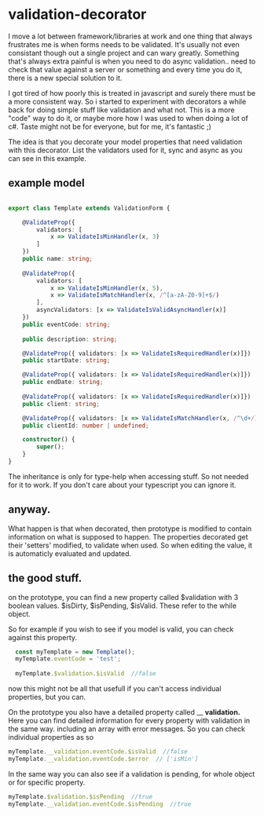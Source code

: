 # validation-decorator

I move a lot between framework/libraries at work and one thing that always frustrates me is when forms needs to be validated. It's usually not even consistant though out a single project and can wary greatly. Something that's always extra painful is when you need to do async validation.. need to check that value against a server or something and every time you do it, there is a new special solution to it.

I got tired of how poorly this is treated in javascript and surely there must be a more consistent way. So i started to experiment with decorators a while back for doing simple stuff like validation and what not. This is a more "code" way to do it, or maybe more how I was used to when doing a lot of c#. Taste might not be for everyone, but for me, it's fantastic ;)

The idea is that you decorate your model properties that need validation with this decorator. List the validators used for it, sync and async as you can see in this example. 

## example model

``` typescript

export class Template extends ValidationForm {

    @ValidateProp({
        validators: [
            x => ValidateIsMinHandler(x, 3)
        ]
    })
    public name: string;
    
    @ValidateProp({ 
        validators: [
            x => ValidateIsMinHandler(x, 5), 
            x => ValidateIsMatchHandler(x, /^[a-zA-Z0-9]+$/)
        ],
        asyncValidators: [x => ValidateIsValidAsyncHandler(x)]
    })
    public eventCode: string;
    
    public description: string;

    @ValidateProp({ validators: [x => ValidateIsRequiredHandler(x)]})
    public startDate: string;

    @ValidateProp({ validators: [x => ValidateIsRequiredHandler(x)]})
    public endDate: string;
    
    @ValidateProp({ validators: [x => ValidateIsRequiredHandler(x)]})
    public client: string;

    @ValidateProp({ validators: [x => ValidateIsMatchHandler(x, /^\d+/)]})
    public clientId: number | undefined;

    constructor() {
        super();
    }
}
```

The inheritance is only for type-help when accessing stuff. So not needed for it to work. If you don't care about your typescript you can ignore it.

## anyway.
What happen is that when decorated, then prototype is modified to contain information on what is supposed to happen. The properties decorated get their 'setters' modified, to validate when used. So when editing the value, it is automaticly evaluated and updated.

## the good stuff.
on the prototype, you can find a new property called $validation with 3 boolean values. $isDirty, $isPending, $isValid. These refer to the while object.

So for example if you wish to see if you model is valid, you can check against this property.

``` typescript
  const myTemplate = new Template();
  myTemplate.eventCode = 'test';
  
  myTemplate.$validation.$isValid  //false
```

now this might not be all that usefull if you can't access individual properties, but you can.

On the prototype you also have a detailed property called __ __validation.__ Here you can find detailed information for every property with validation in the same way. including an array with error messages. So you can check individual properties as so

``` typescript
myTemplate.__validation.eventCode.$isValid  //false
myTemplate.__validation.eventCode.$error  // ['isMin']
```

In the same way you can also see if a validation is pending, for whole object or for specific property.

``` typescript
myTemplate.$validation.$isPending  //true
myTemplate.__validation.eventCode.$isPending  //true
```
